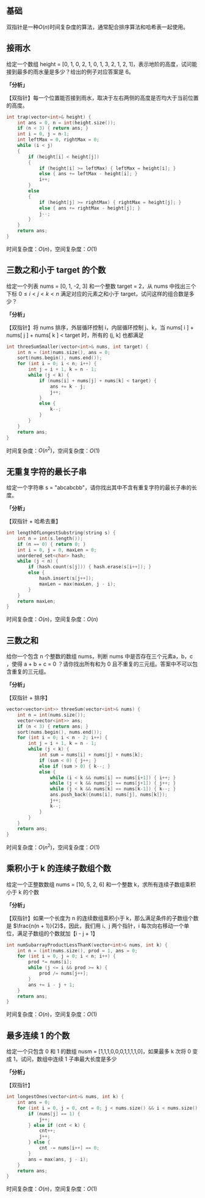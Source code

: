 ## 基础
双指针是一种$O(n)$时间复杂度的算法，通常配合排序算法和哈希表一起使用。


## 接雨水
给定一个数组 height = [0, 1, 0, 2, 1, 0, 1, 3, 2, 1, 2, 1]，表示地阶的高度，试问能接到最多的雨水量是多少？给出的例子对应答案是 6。

**「分析」**

【双指针】每一个位置能否接到雨水，取决于左右两侧的高度是否均大于当前位置的高度。

```cpp
int trap(vector<int>& height) {
    int ans = 0, n = int(height.size());
    if (n < 3) { return ans; }
    int i = 0, j = n-1;
    int leftMax = 0, rightMax = 0;
    while (i < j)
    {
        if (height[i] < height[j])
        {
            if (height[i] >= leftMax) { leftMax = height[i]; }
            else { ans += leftMax - height[i]; }
            i++;
        }
        else
        {
            if (height[j] >= rightMax) { rightMax = height[j]; }
            else { ans += rightMax - height[j]; }
            j--;
        }
    }
    return ans;
}
```
时间复杂度：$O(n)$，空间复杂度：$O(1)$


## 三数之和小于 target 的个数
给定一个列表 nums = [0, 1, -2, 3] 和一个整数 target = 2，从 nums 中找出三个下标 $0 \leq i < j < k < n$ 满足对应的元素之和小于 target，试问这样的组合数是多少？

**「分析」**

【双指针】将 nums 排序，外层循环控制 i，内层循环控制 j、k，当 nums[ i ] + nums[ j ] + nums[ k ] < target 时，所有的 (j, k] 也都满足

```cpp
int threeSumSmaller(vector<int>& nums, int target) {
    int n = (int)nums.size(), ans = 0;
    sort(nums.begin(), nums.end());
    for (int i = 0; i < n; i++) {
        int j = i + 1, k = n - 1;
        while (j < k) {
            if (nums[i] + nums[j] + nums[k] < target) {
                ans += k - j;
                j++;
            }
            else {
                k--;
            }
        }
    }
    return ans;
}
```
时间复杂度：$O(n^{2})$，空间复杂度：$O(1)$


## 无重复字符的最长子串
给定一个字符串 s = "abcabcbb"，请你找出其中不含有重复字符的最长子串的长度。

**「分析」**

【双指针 + 哈希去重】

```cpp
int lengthOfLongestSubstring(string s) {
    int n = int(s.length());
    if (n == 0) { return 0; }
    int i = 0, j = 0, maxLen = 0;
    unordered_set<char> hash;
    while (j < n) {
        if (hash.count(s[j])) { hash.erase(s[i++]); }
        else {
            hash.insert(s[j++]);
            maxLen = max(maxLen, j - i);
        }
    }
    return maxLen;
}
```
时间复杂度：$O(n)$，空间复杂度：$O(n)$


## 三数之和
给你一个包含 n 个整数的数组 nums，判断 nums 中是否存在三个元素a，b，c ，使得 a + b + c = 0 ？请你找出所有和为 0 且不重复的三元组。答案中不可以包含重复的三元组。

**「分析」**

【双指针 + 排序】

```cpp
vector<vector<int>> threeSum(vector<int>& nums) {
    int n = int(nums.size());
    vector<vector<int>> ans;
    if (n < 3) { return ans; }
    sort(nums.begin(), nums.end());
    for (int i = 0; i < n - 2; i++) {
        int j = i + 1, k = n - 1;
        while (j < k) {
            int sum = nums[i] + nums[j] + nums[k];
            if (sum < 0) { j++; }
            else if (sum > 0) { k--; }
            else {
                while (i < k && nums[i] == nums[i+1]) { i++; }
                while (j < k && nums[j] == nums[j+1]) { j++; }
                while (j < k && nums[k] == nums[k-1]) { k--; }
                ans.push_back({nums[i], nums[j], nums[k]});
                j++;
                k--;
            }
        }
    }
    return ans;
}
```
时间复杂度：$O(n^{2})$，空间复杂度：$O(1)$


## 乘积小于 k 的连续子数组个数
给定一个正整数数组 nums = [10, 5, 2, 6] 和一个整数 k，求所有连续子数组乘积小于 k 的个数

**「分析」**

【双指针】如果一个长度为 n 的连续数组乘积小于 k，那么满足条件的子数组个数是 $\frac{n(n + 1)}{2}$，因此，我们用 i、j 两个指针，i 每次向右移动一个单位，满足子数组的个数就加【i - j + 1】

```cpp
int numSubarrayProductLessThanK(vector<int>& nums, int k) {
    int n = (int)nums.size(), prod = 1, ans = 0;
    for (int i = 0, j = 0; i < n; i++) {
        prod *= nums[i];
        while (j <= i && prod >= k) {
            prod /= nums[j++];
        }
        ans += i - j + 1;
    }
    return ans;
}
```
时间复杂度：$O(n)$，空间复杂度：$O(1)$


## 最多连续 1 的个数
给定一个只包含 0 和 1 的数组 nusm = [1,1,1,0,0,0,1,1,1,1,0]，如果最多 k 次将 0 变成 1，试问，数组中连续 1 子串最大长度是多少

**「分析」**

【双指针】

```cpp
int longestOnes(vector<int>& nums, int k) {
    int ans = 0;
    for (int i = 0, j = 0, cnt = 0; j < nums.size() && i < nums.size(); ) {
        if (nums[j] == 1) {
            j++;
        } else if (cnt < k) {
            cnt++;
            j++;
        } else {
            cnt -= nums[i++] == 0;
        }
        ans = max(ans, j - i);
    }
    return ans;
}
```
时间复杂度：$O(n)$，空间复杂度：$O(1)$
